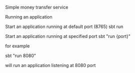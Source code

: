 Simple money transfer service

Running an application

Start an application running at default port (8765)
sbt run

Start an application running at specified port
sbt "run {port}"

for example

sbt "run 8080"

will run an application listening at 8080 port
